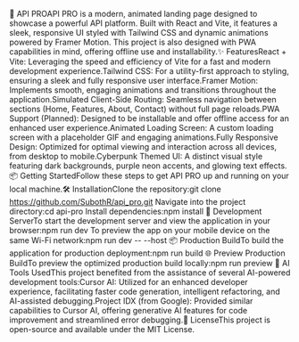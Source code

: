 🚀 API PROAPI PRO is a modern, animated landing page designed to showcase a powerful API platform. Built with React and Vite, it features a sleek, responsive UI styled with Tailwind CSS and dynamic animations powered by Framer Motion. This project is also designed with PWA capabilities in mind, offering offline use and installability.✨ FeaturesReact + Vite: Leveraging the speed and efficiency of Vite for a fast and modern development experience.Tailwind CSS: For a utility-first approach to styling, ensuring a sleek and fully responsive user interface.Framer Motion: Implements smooth, engaging animations and transitions throughout the application.Simulated Client-Side Routing: Seamless navigation between sections (Home, Features, About, Contact) without full page reloads.PWA Support (Planned): Designed to be installable and offer offline access for an enhanced user experience.Animated Loading Screen: A custom loading screen with a placeholder GIF and engaging animations.Fully Responsive Design: Optimized for optimal viewing and interaction across all devices, from desktop to mobile.Cyberpunk Themed UI: A distinct visual style featuring dark backgrounds, purple neon accents, and glowing text effects.📦 Getting StartedFollow these steps to get API PRO up and running on your local machine.🛠️ InstallationClone the repository:git clone https://github.com/SubothR/api_pro.git
Navigate into the project directory:cd api-pro
Install dependencies:npm install
🚀 Development ServerTo start the development server and view the application in your browser:npm run dev
To preview the app on your mobile device on the same Wi-Fi network:npm run dev -- --host
📦 Production BuildTo build the application for production deployment:npm run build
🌐 Preview Production BuildTo preview the optimized production build locally:npm run preview
🤖 AI Tools UsedThis project benefited from the assistance of several AI-powered development tools:Cursor AI: Utilized for an enhanced developer experience, facilitating faster code generation, intelligent refactoring, and AI-assisted debugging.Project IDX (from Google): Provided similar capabilities to Cursor AI, offering generative AI features for code improvement and streamlined error debugging.📄 LicenseThis project is open-source and available under the MIT License.
